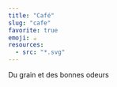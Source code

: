 ```yaml
---
title: "Café"
slug: "cafe"
favorite: true
emoji: ☕️
resources:
  - src: "*.svg"
---
```


Du grain et des bonnes odeurs
